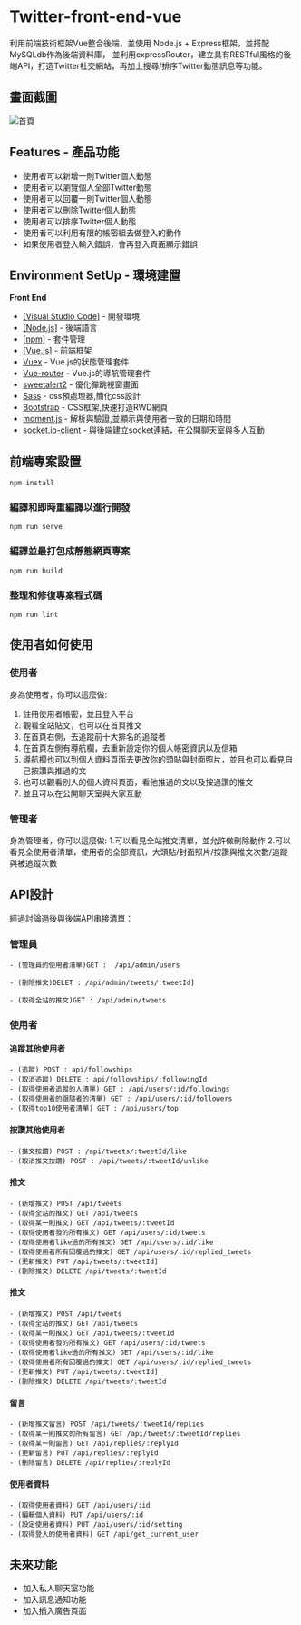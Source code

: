 # Twitter-front-end-vue
利用前端技術框架Vue整合後端，並使用 Node.js + Express框架，並搭配MySQLdb作為後端資料庫，
並利用expressRouter，建立具有RESTful風格的後端API，打造Twitter社交網站，再加上搜尋/排序Twitter動態訊息等功能。

## 畫面截圖
![首頁](https://media.giphy.com/media/WHoRTHcpxYnyXrblcW/giphy.gif)

## Features - 產品功能

- 使用者可以新增一則Twitter個人動態
- 使用者可以瀏覽個人全部Twitter動態
- 使用者可以回覆一則Twitter個人動態
- 使用者可以刪除Twitter個人動態
- 使用者可以排序Twitter個人動態
- 使用者可以利用有限的帳密組去做登入的動作
- 如果使用者登入輸入錯誤，會再登入頁面顯示錯誤

## Environment SetUp - 環境建置

**Front End**

- [[Visual Studio Code]](https://visualstudio.microsoft.com/zh-hant/) - 開發環境
- [[Node.js]](https://nodejs.org/en/) - 後端語言
- [[npm]](https://www.npmjs.com/) - 套件管理
- [[Vue.js]](https://github.com/vuejs/vue) - 前端框架
- [Vuex](https://github.com/vuejs/vuex) - Vue.js的狀態管理套件
- [Vue-router](https://github.com/vuejs/vuex) - Vue.js的導航管理套件
- [sweetalert2](https://github.com/sweetalert2/sweetalert2) - 優化彈跳視窗畫面
- [Sass](https://github.com/sass/node-sass) - css預處理器,簡化css設計
- [Bootstrap](https://github.com/twbs/bootstrap) - CSS框架,快速打造RWD網頁
- [moment.js](https://github.com/moment/moment/) - 解析與驗證,並顯示與使用者一致的日期和時間
- [socket.io-client](https://github.com/FortAwesome/Font-Awesome) - 與後端建立socket連結，在公開聊天室與多人互動

## 前端專案設置
```
npm install
```
### 編譯和即時重編譯以進行開發
```
npm run serve
```
### 編譯並最打包成靜態網頁專案
```
npm run build
```
### 整理和修復專案程式碼
```
npm run lint
```

## 使用者如何使用

### 使用者

身為使用者，你可以這麼做: 
1. 註冊使用者帳密，並且登入平台
2. 觀看全站貼文，也可以在首頁推文
3. 在首頁右側，去追蹤前十大排名的追蹤者
4. 在首頁左側有導航欄，去重新設定你的個人帳密資訊以及信箱
5. 導航欄也可以到個人資料頁面去更改你的頭貼與封面照片，並且也可以看見自己按讚與推過的文
6. 也可以觀看別人的個人資料頁面，看他推過的文以及按過讚的推文
7. 並且可以在公開聊天室與大家互動

### 管理者

身為管理者，你可以這麼做: 
1.可以看見全站推文清單，並允許做刪除動作
2.可以看見全使用者清單，使用者的全部資訊，大頭貼/封面照片/按讚與推文次數/追蹤與被追蹤次數

## API設計

經過討論過後與後端API串接清單：

### 管理員
```
- (管理員的使用者清單)GET :  /api/admin/users 

- (刪除推文)DELET : /api/admin/tweets/:tweetId]

- (取得全站的推文)GET : /api/admin/tweets
```

### 使用者

#### 追蹤其他使用者
```
- (追蹤) POST : api/followships
- (取消追蹤) DELETE : api/followships/:followingId
- (取得使用者追蹤的人清單) GET : /api/users/:id/followings
- (取得使用者的跟隨者的清單) GET : /api/users/:id/followers
- (取得top10使用者清單) GET : /api/users/top
```
#### 按讚其他使用者
```
- (推文按讚) POST : /api/tweets/:tweetId/like
- (取消推文按讚) POST : /api/tweets/:tweetId/unlike
```
#### 推文
```
- (新增推文) POST /api/tweets
- (取得全站的推文) GET /api/tweets
- (取得某一則推文) GET /api/tweets/:tweetId
- (取得使用者發的所有推文) GET /api/users/:id/tweets
- (取得使用者like過的所有推文) GET /api/users/:id/like
- (取得使用者所有回覆過的推文) GET /api/users/:id/replied_tweets
- (更新推文) PUT /api/tweets/:tweetId]
- (刪除推文) DELETE /api/tweets/:tweetId
```
#### 推文
```
- (新增推文) POST /api/tweets
- (取得全站的推文) GET /api/tweets
- (取得某一則推文) GET /api/tweets/:tweetId
- (取得使用者發的所有推文) GET /api/users/:id/tweets
- (取得使用者like過的所有推文) GET /api/users/:id/like
- (取得使用者所有回覆過的推文) GET /api/users/:id/replied_tweets
- (更新推文) PUT /api/tweets/:tweetId]
- (刪除推文) DELETE /api/tweets/:tweetId
```
#### 留言
```
- (新增推文留言) POST /api/tweets/:tweetId/replies
- (取得某一則推文的所有留言) GET /api/tweets/:tweetId/replies
- (取得某一則留言) GET /api/replies/:replyId
- (更新留言) PUT /api/replies/:replyId
- (刪除留言) DELETE /api/replies/:replyId
```
#### 使用者資料
```
- (取得使用者資料) GET /api/users/:id
- (編輯個人資料) PUT /api/users/:id
- (設定使用者資料) PUT /api/users/:id/setting
- (取得登入的使用者資料) GET /api/get_current_user
```

## 未來功能
- 加入私人聊天室功能
- 加入訊息通知功能
- 加入插入廣告頁面



